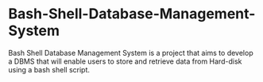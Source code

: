 # Bash-Shell-Database-Management-System
Bash Shell Database Management System is a project that aims to develop a DBMS that will enable users to store and retrieve data from Hard-disk using a bash shell script.
